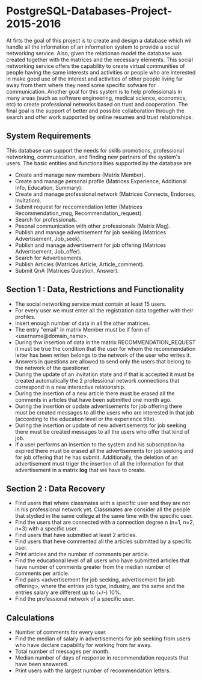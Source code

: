 # PostgreSQL-Databases-Project-2015-2016
At firts the goal of this project is to create and design a database which wil handle all the information of an information system to provide a social networking service. Also, given the relationan model the database was created together with the matrices and the necessary elements. This social networking service offers the capability to create virtual communities of people having the same interests and activities or people who are interested in make good use of the interest and activities of other people living far away from them where they need some specific sofware for communication. Another goal for this system is to help professionals in many areas (such as software engineering, medical science, economics, etc) to create professional networks based on trust and cooperation. The final goal is the support of better and possible collaboration through the search and offer work supported by online resumes and trust relationships.
## System Requirements
This database can support the needs for skills promotions, professional networking, communication, and finding new partners of the system's users. The basic entities and functionalities supported by the database are 
- Create and manage new members (Matrix Member).
- Create and manage personal profile (Matrices Experience, Additional Info, Education, Summary).
- Create and manage professional network (Matrices Connects, Endorses, Invitation).
- Submit request for reccomendation letter (Matrices Recommendation_msg, Recommendation_request).
- Search for professionals.
- Pesonal communication with other professionals (Matrix Msg).
- Publish and manage advertisement for job seeking (Matrices Advertisement, Job_seek).
- Publish and manage advertisement for job offering (Matrices Advertisement, Job_offer).
- Search for Advertisements.
- Publish Articles (Matrices Article, Article_comment).
- Submit QnA (Matrices Question, Answer).
## Section 1 : Data, Restrictions and Functionality
- The social networking service must contain at least 15 users. 
- For every user we must enter all the registration data together with their profiles.
- Insert enough number of data in all the other matrices.
- The entry "email" in matrix Member must be if form of <username@domain_name>.
- During thw insertion of data in the matrix RECOMMENDATION_REQUEST it must be true the condition that the user for whom the recommendation letter has been writen belongs to the network of the user who writes it.
- Answers in questions are allowed to send only the users that belong to the network of the questioner.
- During the update of an invitation state and if that is accepted it must be created automatically the 2 professional network connections that correspond in a new interactive relationship.
- During the insertion of a new article there must be erased all the comments in articles that have been submitted one month ago.
- During the insertion or update advertisements for job offering there must be created messages to all the users who are interested in that job (according to the education level or the experience title).
- During the insertion or update of new advertisements for job seeking there must be created messages to all the users who offer that kind of job.
- If a user performs an insertion to the system and his subscription ha expired there must be erased all the advertisements for job seeking and for job offering that he has submit. Additionally, the deletion of an advertisement must triger the insertion of all the information for that advertisement in a matrix **log** that we have to create.
## Section 2 : Data Recovery
- Find users that where classmates with a specific user and they are not in his professional network yet. Classmates are consider all the people that stydied in the same college at the same time with the specific user.
- Find the users that are connected with a connection degree n (n=1, n=2, n=3) with a specific user.
- Find users that have submitted at least 2 articles.
- Find users that heve commented all the articles submitted by a specific user.
- Print articles and the number of comments per article.
- Find the educational level of all users who have submitted articles that have number of comments greater from the median number of comments per article.
- Find pairs <advertisement for job seeking, advertisement for job offering>, where the entries job type, industry, are the same and the entries salary are different up to (+/-) 10%.
- Find the professional network of a specific user.
## Calculations
- Number of comments for every user.
- Find the median of salary in advertisements for job seeking from users who have declare capability for working from far away.
- Total number of messages per month.
- Median number of days of response in recommendation requests that have been answered.
- Print users with the largest number of recommendation letters.





